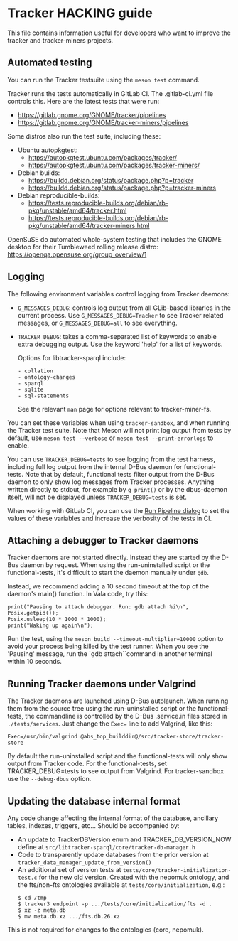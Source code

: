 # Tracker HACKING guide

This file contains information useful for developers who want to improve
the tracker and tracker-miners projects.

## Automated testing

You can run the Tracker testsuite using the `meson test` command.

Tracker runs the tests automatically in GitLab CI. The .gitlab-ci.yml file
controls this. Here are the latest tests that were run:

 * https://gitlab.gnome.org/GNOME/tracker/pipelines
 * https://gitlab.gnome.org/GNOME/tracker-miners/pipelines

Some distros also run the test suite, including these:

  * Ubuntu autopkgtest:
      * https://autopkgtest.ubuntu.com/packages/tracker/
      * https://autopkgtest.ubuntu.com/packages/tracker-miners/
  * Debian builds:
      * https://buildd.debian.org/status/package.php?p=tracker
      * https://buildd.debian.org/status/package.php?p=tracker-miners
  * Debian reproducible-builds:
      * https://tests.reproducible-builds.org/debian/rb-pkg/unstable/amd64/tracker.html
      * https://tests.reproducible-builds.org/debian/rb-pkg/unstable/amd64/tracker-miners.html

OpenSuSE do automated whole-system testing that includes the GNOME desktop for their Tumbleweed rolling release distro: https://openqa.opensuse.org/group_overview/1

## Logging

The following environment variables control logging from Tracker daemons:

  * `G_MESSAGES_DEBUG`: controls log output from all GLib-based libraries
    in the current process. Use `G_MESSAGES_DEBUG=Tracker` to see Tracker
    related messages, or `G_MESSAGES_DEBUG=all` to see everything.
  * `TRACKER_DEBUG`: takes a comma-separated list of keywords to enable
    extra debugging output. Use the keyword 'help' for a list of keywords.

    Options for libtracker-sparql include:

        - collation
        - ontology-changes
        - sparql
        - sqlite
        - sql-statements

    See the relevant `man` page for options relevant to tracker-miner-fs.

You can set these variables when using `tracker-sandbox`, and when running the
Tracker test suite. Note that Meson will not print log output from tests by
default, use `meson test --verbose` or `meson test --print-errorlogs` to
enable.

You can use `TRACKER_DEBUG=tests` to see logging from the test harness,
including full log output from the internal D-Bus daemon for functional-tests.
Note that by default, functional tests filter output from the D-Bus daemon to
only show log messages from Tracker processes. Anything written directly to
stdout, for example by `g_print()` or by the dbus-daemon itself, will not be
displayed unless `TRACKER_DEBUG=tests` is set.

When working with GitLab CI, you can use the
[Run Pipeline dialog](https://gitlab.gnome.org/GNOME/tracker/pipelines/new)
to set the values of these variables and increase the verbosity of the tests in
CI.

## Attaching a debugger to Tracker daemons

Tracker daemons are not started directly. Instead they are started by the D-Bus
daemon by request. When using the run-uninstalled script or the
functional-tests, it's difficult to start the daemon manually under `gdb`.

Instead, we recommend adding a 10 second timeout at the top of the daemon's
main() function. In Vala code, try this:

    print("Pausing to attach debugger. Run: gdb attach %i\n", Posix.getpid());
    Posix.usleep(10 * 1000 * 1000);
    print("Waking up again\n");

Run the test, using the `meson build --timeout-multiplier=10000`
option to avoid your process being killed by the test runner. When you see
the 'Pausing' message, run the `gdb attach``command in another terminal within
10 seconds.

## Running Tracker daemons under Valgrind

The Tracker daemons are launched using D-Bus autolaunch. When running them from
the source tree using the run-uninstalled script or the functional-tests, the
commandline is controlled by the D-Bus .service.in files stored in
`./tests/services`. Just change the `Exec=` line to add Valgrind, like this:

    Exec=/usr/bin/valgrind @abs_top_builddir@/src/tracker-store/tracker-store

By default the run-uninstalled script and the functional-tests will only show
output from Tracker code. For the functional-tests, set TRACKER_DEBUG=tests
to see output from Valgrind. For tracker-sandbox use the `--debug-dbus` option.

## Updating the database internal format

Any code change affecting the internal format of the database, ancillary
tables, indexes, triggers, etc... Should be accompanied by:

 * An update to TrackerDBVersion enum and TRACKER_DB_VERSION_NOW define at
   `src/libtracker-sparql/core/tracker-db-manager.h`
 * Code to transparently update databases from the prior version at
   `tracker_data_manager_update_from_version()`
 * An additional set of version tests at
   `tests/core/tracker-initialization-test.c` for the new old version. Created
   with the nepomuk ontology, and the fts/non-fts ontologies available at
   `tests/core/initialization`, e.g.:
   ```
   $ cd /tmp
   $ tracker3 endpoint -p .../tests/core/initialization/fts -d .
   $ xz -z meta.db
   $ mv meta.db.xz .../fts.db.26.xz
   ```

This is not required for changes to the ontologies (core, nepomuk).
